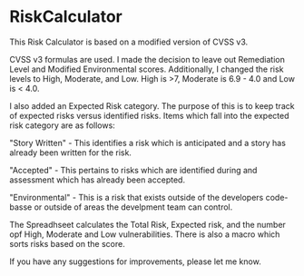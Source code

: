 # RiskCalculator

This Risk Calculator is based on a modified version of CVSS v3.

CVSS v3 formulas are used. I made the decision to leave out Remediation Level and Modified Environmental scores. Additionally, I changed the risk levels to High, Moderate, and Low. High is >7, Moderate is 6.9 - 4.0 and Low is < 4.0.

I also added an Expected Risk category. The purpose of this is to keep track of expected risks versus identified risks. Items which fall into the expected risk category are as follows:

"Story Written" - This identifies a risk which is anticipated and a story has already been written for the risk.

"Accepted" - This pertains to risks which are identified during and assessment which has already been accepted.

"Environmental" - This is a risk that exists outside of the developers code-basse or outside of areas the develpment team can control.

The Spreadhseet calculates the Total Risk, Expected risk, and the number opf High, Moderate and Low vulnerabilities. There is also a macro which sorts risks based on the score.

If you have any suggestions for improvements, please let me know.
